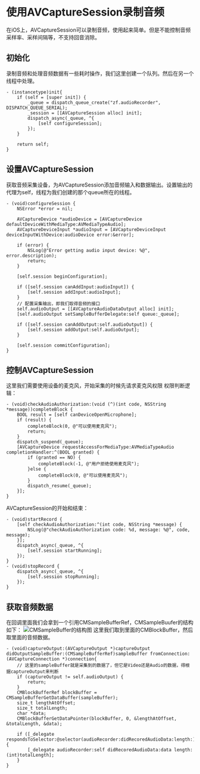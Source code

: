 # 使用AVCaptureSession录制音频
在iOS上，AVCaptureSession可以录制音频，使用起来简单。但是不能控制音频采样率、采样间隔等，不支持回音消除。

## 初始化
录制音频和处理音频数据有一些耗时操作，我们这里创建一个队列。然后在另一个线程中处理。
```
- (instancetype)init{
    if (self = [super init]) {
        _queue = dispatch_queue_create("zf.audioRecorder", DISPATCH_QUEUE_SERIAL);
        _session = [[AVCaptureSession alloc] init];
        dispatch_async(_queue, ^{
            [self configureSession];
        });
    }
    
    return self;
}
```
## 设置AVCaptureSession
获取音频采集设备，为AVCaptureSession添加音频输入和数据输出。设置输出的代理为self，线程为我们创建的那个queue所在的线程。
```
- (void)configureSession {
    NSError *error = nil;
    
    AVCaptureDevice *audioDevice = [AVCaptureDevice defaultDeviceWithMediaType:AVMediaTypeAudio];
    AVCaptureDeviceInput *audioInput = [AVCaptureDeviceInput deviceInputWithDevice:audioDevice error:&error];
    
    if (error) {
        NSLog(@"Error getting audio input device: %@", error.description);
        return;
    }
    
    [self.session beginConfiguration];
    
    if ([self.session canAddInput:audioInput]) {
        [self.session addInput:audioInput];
    }
    // 配置采集输出，即我们取得音频的接口
    self.audioOutput = [[AVCaptureAudioDataOutput alloc] init];
    [self.audioOutput setSampleBufferDelegate:self queue:_queue];
    
    if ([self.session canAddOutput:self.audioOutput]) {
        [self.session addOutput:self.audioOutput];
    }
    
    [self.session commitConfiguration];
}
```
## 控制AVCaptureSession
这里我们需要使用设备的麦克风，开始采集的时候先请求麦克风权限
权限判断逻辑：
```
- (void)checkAudioAuthorization:(void (^)(int code, NSString *message))completeBlock {
    BOOL result = [self canDeviceOpenMicrophone];
    if (result) {
        completeBlock(0, @"可以使用麦克风");
        return;
    }
    dispatch_suspend(_queue);
    [AVCaptureDevice requestAccessForMediaType:AVMediaTypeAudio completionHandler:^(BOOL granted) {
        if (granted == NO) {
            completeBlock(-1, @"用户拒绝使用麦克风");
        }else {
            completeBlock(0, @"可以使用麦克风");
        }
        dispatch_resume(_queue);
    }];
}
```
AVCaptureSession的开始和结束：
```
- (void)startRecord {
    [self checkAudioAuthorization:^(int code, NSString *message) {
        NSLog(@"checkAudioAuthorization code: %d, message: %@", code, message);
    }];
    dispatch_async(_queue, ^{
        [self.session startRunning];
    });
}
- (void)stopRecord {
    dispatch_async(_queue, ^{
        [self.session stopRunning];
    });
}
```
## 获取音频数据
在回调里面我们会拿到一个引用CMSampleBufferRef，CMSampleBuufer的结构如下：
![CMSampleBuffer的结构图](https://upload-images.jianshu.io/upload_images/1185175-63b540861019f31d.png?imageMogr2/auto-orient/strip|imageView2/2/w/620/format/webp)
这里我们取到里面的CMBlockBuffer，然后取里面的音频数据。
```
- (void)captureOutput:(AVCaptureOutput *)captureOutput didOutputSampleBuffer:(CMSampleBufferRef)sampleBuffer fromConnection:(AVCaptureConnection *)connection{
    // 这里的sampleBuffer就是采集到的数据了，但它是Video还是Audio的数据，得根据captureOutput来判断
    if (captureOutput != self.audioOutput) {
        return;
    }
    CMBlockBufferRef blockBuffer = CMSampleBufferGetDataBuffer(sampleBuffer);
    size_t lengthAtOffset;
    size_t totalLength;
    char *data;
    CMBlockBufferGetDataPointer(blockBuffer, 0, &lengthAtOffset, &totalLength, &data);

    if ([_delegate respondsToSelector:@selector(audioRecorder:didRecoredAudioData:length:)]) {
        [_delegate audioRecorder:self didRecoredAudioData:data length:(int)totalLength];
    }
}
```
